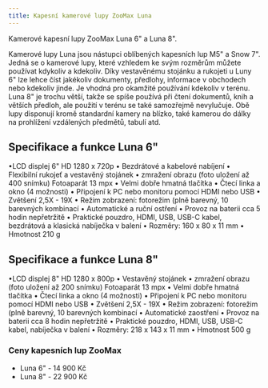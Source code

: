 ```yaml
---
title: Kapesní kamerové lupy ZooMax Luna
---
```

Kamerové kapesní lupy ZooMax Luna 6" a Luna 8".

Kamerové lupy Luna jsou nástupci oblíbených kapesních lup M5" a Snow 7".
Jedná se o kamerové lupy, které vzhledem ke svým rozměrům můžete používat kdykoliv a kdekoliv.
Díky vestavěnému stojánku a rukojeti u Luny 6" lze lehce číst jakékoliv dokumenty, předlohy, informace v obchodech nebo kdekoliv jinde. Je vhodná pro okamžité používání kdekoliv v terénu.
Luna 8" je trochu větší, takže se spíše používá při čtení dokumentů, knih a větších předloh, ale použití v terénu se také samozřejmě nevylučuje.
Obě lupy disponují kromě standardní kamery na blízko, také kamerou do dálky na prohlížení vzdálených předmětů, tabulí atd.


## Specifikace a funkce Luna 6"
•LCD displej 6" HD 1280 x 720p
• Bezdrátové a kabelové nabíjení
• Flexibilní rukojeť a vestavěný stojánek
• zmražení obrazu (foto uložení až 400 snímku) Fotoaparát 13 mpx
• Velmi dobře hmatná tlačítka
• Čtecí linka a okno (4 možnosti)
• Připojení k PC nebo monitoru pomocí HDMI nebo USB
• Zvětšení 2,5X - 19X
• Režim zobrazení: fotorežim (plně barevný, 10 barevných kombinací
• Automatické a ruční ostření
• Provoz na baterii cca 5 hodin nepřetržitě
• Praktické pouzdro, HDMI, USB, USB-C kabel, bezdrátová a klasická nabíječka v balení
• Rozměry: 160 x 80 x 11 mm
• Hmotnost 210 g

## Specifikace a funkce Luna 8"
•LCD displej 8" HD 1280 x 800p
• Vestavěný stojánek
• zmražení obrazu (foto uložení až 200 snímku) Fotoaparát 13 mpx
• Velmi dobře hmatná tlačítka
• Čtecí linka a okno (4 možnosti)
• Připojení k PC nebo monitoru pomocí HDMI nebo USB
• Zvětšení 2,5X - 19X
• Režim zobrazení: fotorežim (plně barevný, 10 barevných kombinací
• Automatické zaostření
• Provoz na baterii cca 8 hodin nepřetržitě
• Praktické pouzdro, HDMI, USB, USB-C kabel, nabíječka v balení
• Rozměry: 218 x 143 x 11 mm
• Hmotnost 500 g

### Ceny kapesních lup ZooMax
- Luna 6" - 14 900 Kč
- Luna 8" - 22 900 Kč
